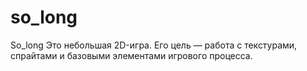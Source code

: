 # so_long

So_long
Это небольшая 2D-игра. Его цель — работа с текстурами, спрайтами и базовыми элементами игрового процесса.

